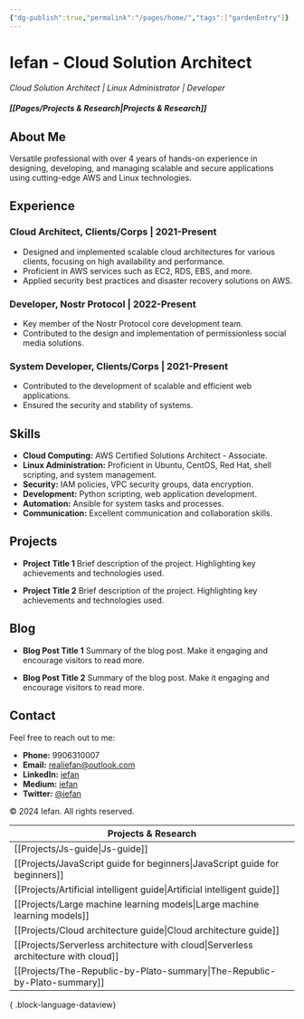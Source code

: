 ```yaml
---
{"dg-publish":true,"permalink":"/pages/home/","tags":["gardenEntry"]}
---
```


# Iefan - Cloud Solution Architect

*Cloud Solution Architect | Linux Administrator | Developer*
##### [[Pages/Projects & Research\|Projects & Research]] 
## About Me

Versatile professional with over 4 years of hands-on experience in designing, developing, and managing scalable and secure applications using cutting-edge AWS and Linux technologies.
## Experience

### Cloud Architect, Clients/Corps | 2021-Present

- Designed and implemented scalable cloud architectures for various clients, focusing on high availability and performance.
- Proficient in AWS services such as EC2, RDS, EBS, and more.
- Applied security best practices and disaster recovery solutions on AWS.

### Developer, Nostr Protocol | 2022-Present

- Key member of the Nostr Protocol core development team.
- Contributed to the design and implementation of permissionless social media solutions.

### System Developer, Clients/Corps | 2021-Present

- Contributed to the development of scalable and efficient web applications.
- Ensured the security and stability of systems.

## Skills

- **Cloud Computing:** AWS Certified Solutions Architect - Associate.
- **Linux Administration:** Proficient in Ubuntu, CentOS, Red Hat, shell scripting, and system management.
- **Security:** IAM policies, VPC security groups, data encryption.
- **Development:** Python scripting, web application development.
- **Automation:** Ansible for system tasks and processes.
- **Communication:** Excellent communication and collaboration skills.

## Projects

- **Project Title 1**
  Brief description of the project. Highlighting key achievements and technologies used.

- **Project Title 2**
  Brief description of the project. Highlighting key achievements and technologies used.

## Blog

- **Blog Post Title 1**
  Summary of the blog post. Make it engaging and encourage visitors to read more.

- **Blog Post Title 2**
  Summary of the blog post. Make it engaging and encourage visitors to read more.

## Contact

Feel free to reach out to me:

- **Phone:** 9906310007
- **Email:** realiefan@outlook.com
- **LinkedIn:** [iefan](https://linkedin.com/in/iefan)
- **Medium:** [iefan](https://medium.com/@iefan)
- **Twitter:** [@iefan](https://twitter.com/iefan)

&copy; 2024 Iefan. All rights reserved.



| Projects & Research                                                                    |
| -------------------------------------------------------------------------------------- |
| [[Projects/Js-guide\|Js-guide]]                                                     |
| [[Projects/JavaScript guide for beginners\|JavaScript guide for beginners]]         |
| [[Projects/Artificial intelligent guide\|Artificial intelligent guide]]             |
| [[Projects/Large machine learning models\|Large machine learning models]]           |
| [[Projects/Cloud architecture guide\|Cloud architecture guide]]                     |
| [[Projects/Serverless architecture with cloud\|Serverless architecture with cloud]] |
| [[Projects/The-Republic-by-Plato-summary\|The-Republic-by-Plato-summary]]           |

{ .block-language-dataview}
